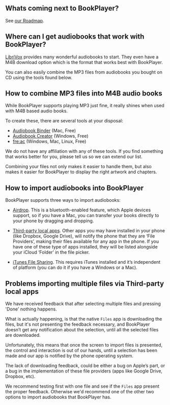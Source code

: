 ## Whats coming next to BookPlayer?

See [our Roadmap](https://github.com/TortugaPower/BookPlayer/projects/1).

## Where can I get audiobooks that work with BookPlayer?

[LibriVox](https://librivox.org/) provides many wonderful audiobooks to start. They even have a M4B download option which is the format that works best with BookPlayer. 

You can also easily combine the MP3 files from audiobooks you bought on CD using the tools found below.

## How to combine MP3 files into M4B audio books

While BookPlayer supports playing MP3 just fine, it really shines when used with M4B based audio books.

To create these, there are several tools at your disposal: 

- [Audiobook Binder](http://bluezbox.com/audiobookbinder.html) (Mac, Free) 
- [Audiobook Creator](http://www.audiobookcreator.de/en/index.html) (Windows, Free) 
- [fre:ac](https://www.freac.org) (Windows, Mac, Linux, Free)

We do not have any affiliation with any of these tools. If you find something that works better for you, please tell us so we can extend our list.

Combining your files not only makes it easier to handle them, but also makes it easier for BookPlayer to display the right artwork and chapters.

## How to import audiobooks into BookPlayer

BookPlayer supports three ways to import audiobooks:

- [Airdrop](https://support.apple.com/en-us/HT204144). 
This is a bluetooth-enabled feature, which Apple devices support, so if you have a Mac, you can transfer your books directly to your phone by dragging and dropping.

- [Third-party local apps](https://support.apple.com/en-us/HT206481). 
Other apps you may have installed in your phone (like Dropbox, Google Drive), will notify the phone that they are ‘File Providers’, making their files available for any app in the phone. If you have one of these type of apps installed, they will be listed alongside your iCloud ‘Folder’ in the file picker.

- [iTunes File Sharing](https://support.apple.com/en-us/HT201301). This requires iTunes installed and it’s independent of platform (you can do it if you have a Windows or a Mac).

## Problems importing multiple files via Third-party local apps

We have received feedback that after selecting multiple files and pressing 'Done' nothing happens.

What is actually happening, is that the native `Files` app is downloading the files, but it's not presenting the feedback necessary, and BookPlayer doesn’t get any notification about the selection, until all the selected files are downloaded. 

Unfortunately, this means that once the screen to import files is presented, the control and interaction is out of our hands, until a selection has been made and our app is notified by the phone operating system.

The lack of downloading feedback, could be either a bug on Apple’s part, or a bug in the implementation of these file providers (apps like Google Drive, Dropbox, etc). 

We recommend testing first with one file and see if the `Files` app present the proper feedback. Otherwise we'd recommend one of the other two options to import audiobooks that BookPlayer has.